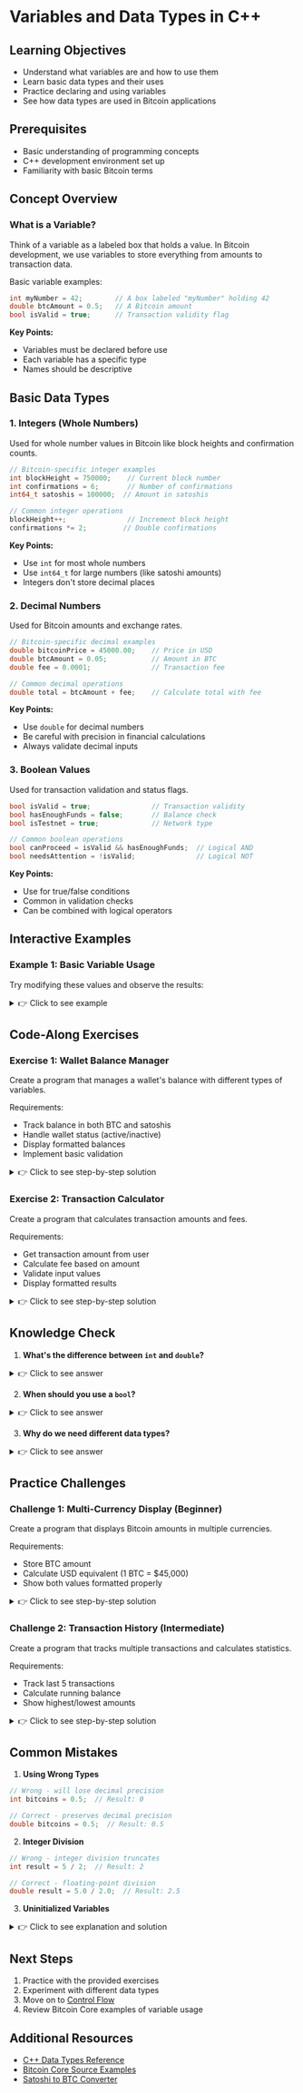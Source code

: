 # Variables and Data Types in C++

## Learning Objectives
- Understand what variables are and how to use them
- Learn basic data types and their uses
- Practice declaring and using variables
- See how data types are used in Bitcoin applications

## Prerequisites
- Basic understanding of programming concepts
- C++ development environment set up
- Familiarity with basic Bitcoin terms

## Concept Overview

### What is a Variable?
Think of a variable as a labeled box that holds a value. In Bitcoin development, we use variables to store everything from amounts to transaction data.

Basic variable examples:
```cpp
int myNumber = 42;        // A box labeled "myNumber" holding 42
double btcAmount = 0.5;   // A Bitcoin amount
bool isValid = true;      // Transaction validity flag
```

**Key Points:**
- Variables must be declared before use
- Each variable has a specific type
- Names should be descriptive

## Basic Data Types

### 1. Integers (Whole Numbers)
Used for whole number values in Bitcoin like block heights and confirmation counts.

```cpp
// Bitcoin-specific integer examples
int blockHeight = 750000;    // Current block number
int confirmations = 6;       // Number of confirmations
int64_t satoshis = 100000;  // Amount in satoshis

// Common integer operations
blockHeight++;               // Increment block height
confirmations *= 2;         // Double confirmations
```

**Key Points:**
- Use `int` for most whole numbers
- Use `int64_t` for large numbers (like satoshi amounts)
- Integers don't store decimal places

### 2. Decimal Numbers
Used for Bitcoin amounts and exchange rates.

```cpp
// Bitcoin-specific decimal examples
double bitcoinPrice = 45000.00;    // Price in USD
double btcAmount = 0.05;           // Amount in BTC
double fee = 0.0001;               // Transaction fee

// Common decimal operations
double total = btcAmount + fee;    // Calculate total with fee
```

**Key Points:**
- Use `double` for decimal numbers
- Be careful with precision in financial calculations
- Always validate decimal inputs

### 3. Boolean Values
Used for transaction validation and status flags.

```cpp
bool isValid = true;               // Transaction validity
bool hasEnoughFunds = false;       // Balance check
bool isTestnet = true;             // Network type

// Common boolean operations
bool canProceed = isValid && hasEnoughFunds;  // Logical AND
bool needsAttention = !isValid;               // Logical NOT
```

**Key Points:**
- Use for true/false conditions
- Common in validation checks
- Can be combined with logical operators

## Interactive Examples

### Example 1: Basic Variable Usage
Try modifying these values and observe the results:

<details>
<summary>👉 Click to see example</summary>

```cpp
#include <iostream>

int main() {
    // Declare and initialize variables
    int blockHeight = 750000;
    double btcAmount = 0.01;
    bool isValid = true;
    
    // Modify values
    blockHeight++;
    btcAmount *= 2;
    isValid = !isValid;
    
    // Display results
    std::cout << "Block Height: " << blockHeight << "\n";
    std::cout << "BTC Amount: " << btcAmount << "\n";
    std::cout << "Is Valid: " << std::boolalpha << isValid << "\n";
    
    return 0;
}
```
</details>

## Code-Along Exercises

### Exercise 1: Wallet Balance Manager
Create a program that manages a wallet's balance with different types of variables.

Requirements:
- Track balance in both BTC and satoshis
- Handle wallet status (active/inactive)
- Display formatted balances
- Implement basic validation

<details>
<summary>👉 Click to see step-by-step solution</summary>

```cpp
#include <iostream>
#include <iomanip>  // For setting decimal precision

int main() {
    // Step 1: Declare variables
    double btcBalance = 0.0;
    int64_t satoshiBalance = 0;
    bool isActive = true;
    
    // Step 2: Set initial values
    btcBalance = 0.05;  // 0.05 BTC
    satoshiBalance = btcBalance * 100000000;  // Convert to satoshis
    
    // Step 3: Display balances
    std::cout << std::fixed << std::setprecision(8);  // Set BTC precision
    std::cout << "BTC Balance: " << btcBalance << std::endl;
    std::cout << "Satoshi Balance: " << satoshiBalance << std::endl;
    std::cout << "Wallet Active: " << std::boolalpha << isActive << std::endl;
    
    return 0;
}
```

**Key Learning Points:**
- Using appropriate types for different values
- Converting between BTC and satoshis
- Formatting decimal output
- Using boolean flags
</details>

### Exercise 2: Transaction Calculator
Create a program that calculates transaction amounts and fees.

Requirements:
- Get transaction amount from user
- Calculate fee based on amount
- Validate input values
- Display formatted results

<details>
<summary>👉 Click to see step-by-step solution</summary>

```cpp
#include <iostream>
#include <iomanip>

int main() {
    // Step 1: Declare variables
    double transactionAmount;
    double feeRate = 0.0001;  // 0.01% fee
    double totalAmount;
    bool isValidAmount;
    
    // Step 2: Get transaction amount
    std::cout << "Enter BTC amount to send: ";
    std::cin >> transactionAmount;
    
    // Step 3: Validate and calculate
    isValidAmount = (transactionAmount > 0.0 && transactionAmount < 21000000.0);
    
    if (isValidAmount) {
        double fee = transactionAmount * feeRate;
        totalAmount = transactionAmount + fee;
        
        // Step 4: Display results
        std::cout << std::fixed << std::setprecision(8);
        std::cout << "Transaction amount: " << transactionAmount << " BTC\n";
        std::cout << "Fee: " << fee << " BTC\n";
        std::cout << "Total: " << totalAmount << " BTC\n";
    } else {
        std::cout << "Invalid amount entered!\n";
    }
    
    return 0;
}
```

**Key Learning Points:**
- Input validation
- Fee calculation
- Total amount computation
- Error handling with boolean flags
</details>

## Knowledge Check

1. **What's the difference between `int` and `double`?**
<details>
<summary>👉 Click to see answer</summary>

- `int`: Whole numbers only (e.g., 1, 2, 3)
- `double`: Decimal numbers (e.g., 1.5, 2.75)
- Example:
  ```cpp
  int whole = 5;      // Stores: 5
  double decimal = 5; // Stores: 5.0
  ```
</details>

2. **When should you use a `bool`?**
<details>
<summary>👉 Click to see answer</summary>

- For true/false conditions
- Examples: transaction validity, account status
- Common use cases:
  ```cpp
  bool isValid = true;
  bool hasEnoughFunds = balance >= amount;
  ```
</details>

3. **Why do we need different data types?**
<details>
<summary>👉 Click to see answer</summary>

- Different types store different kinds of data
- Memory efficiency (each type uses appropriate space)
- Type safety and error prevention
- Example:
  ```cpp
  int blockHeight = 750000;     // Whole number
  double amount = 0.05;         // Decimal
  bool isTestnet = false;       // True/false
  char network = 'm';          // Single character
  ```
</details>

## Practice Challenges

### Challenge 1: Multi-Currency Display (Beginner)
Create a program that displays Bitcoin amounts in multiple currencies.

Requirements:
- Store BTC amount
- Calculate USD equivalent (1 BTC = $45,000)
- Show both values formatted properly

<details>
<summary>👉 Click to see step-by-step solution</summary>

1. First, set up the variables:
```cpp
#include <iostream>
#include <iomanip>

int main() {
    double btcAmount = 0.5;
    double usdRate = 45000.0;
```

2. Calculate USD equivalent:
```cpp
    double usdAmount = btcAmount * usdRate;
```

3. Format and display results:
```cpp
    std::cout << std::fixed << std::setprecision(8);
    std::cout << "BTC: " << btcAmount << std::endl;
    
    std::cout << std::fixed << std::setprecision(2);
    std::cout << "USD: $" << usdAmount << std::endl;
    
    return 0;
}
```

**Expected Output:**
```
BTC: 0.50000000
USD: $22500.00
```
</details>

### Challenge 2: Transaction History (Intermediate)
Create a program that tracks multiple transactions and calculates statistics.

Requirements:
- Track last 5 transactions
- Calculate running balance
- Show highest/lowest amounts

<details>
<summary>👉 Click to see step-by-step solution</summary>

1. Set up the basic structure:
```cpp
#include <iostream>
#include <array>
#include <algorithm>

int main() {
    std::array<double, 5> transactions = {0};
    double runningBalance = 0.0;
```

2. Add some transactions:
```cpp
    // Record transactions
    transactions[0] = 0.5;   // First deposit
    transactions[1] = -0.2;  // Withdrawal
    transactions[2] = 0.3;   // Another deposit
    transactions[3] = -0.1;  // Another withdrawal
    transactions[4] = 0.4;   // Final deposit
```

3. Calculate statistics:
```cpp
    // Update running balance
    for (double tx : transactions) {
        runningBalance += tx;
    }
    
    // Find highest and lowest
    double highest = *std::max_element(transactions.begin(), transactions.end());
    double lowest = *std::min_element(transactions.begin(), transactions.end());
```

4. Display results:
```cpp
    std::cout << std::fixed << std::setprecision(8);
    std::cout << "Final Balance: " << runningBalance << " BTC\n";
    std::cout << "Largest Transaction: " << highest << " BTC\n";
    std::cout << "Smallest Transaction: " << lowest << " BTC\n";
    
    return 0;
}
```

**Expected Output:**
```
Final Balance: 0.90000000 BTC
Largest Transaction: 0.50000000 BTC
Smallest Transaction: -0.20000000 BTC
```
</details>

## Common Mistakes

1. **Using Wrong Types**
```cpp
// Wrong - will lose decimal precision
int bitcoins = 0.5;  // Result: 0

// Correct - preserves decimal precision
double bitcoins = 0.5;  // Result: 0.5
```

2. **Integer Division**
```cpp
// Wrong - integer division truncates
int result = 5 / 2;  // Result: 2

// Correct - floating-point division
double result = 5.0 / 2.0;  // Result: 2.5
```

3. **Uninitialized Variables**
<details>
<summary>👉 Click to see explanation and solution</summary>

Problem: Using variables before giving them a value leads to undefined behavior.

```cpp
// Wrong - undefined behavior
double balance;
std::cout << balance;  // Could print anything!

// Correct - initialize before use
double balance = 0.0;
std::cout << balance;  // Always prints 0.0
```

Best practices:
- Always initialize variables when declaring them
- Use meaningful initial values
- Be especially careful with accumulator variables
</details>

## Next Steps
1. Practice with the provided exercises
2. Experiment with different data types
3. Move on to [Control Flow](03_control_flow.md)
4. Review Bitcoin Core examples of variable usage

## Additional Resources
- [C++ Data Types Reference](https://en.cppreference.com/w/cpp/language/types)
- [Bitcoin Core Source Examples](https://github.com/bitcoin/bitcoin)
- [Satoshi to BTC Converter](https://en.bitcoin.it/wiki/Units)
